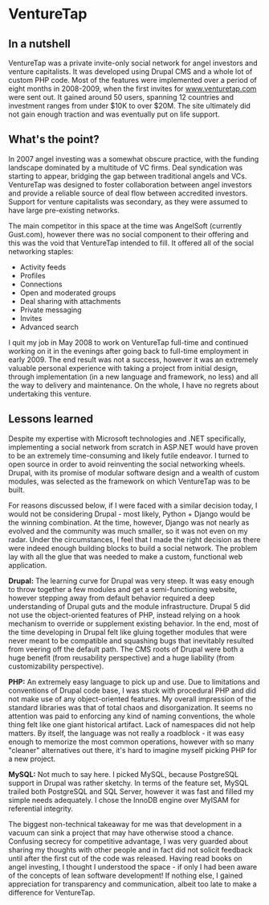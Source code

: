 VentureTap
==========

In a nutshell
-------------

VentureTap was a private invite-only social network for angel investors and venture capitalists. It was developed using Drupal CMS and a whole lot of custom PHP code. Most of the features were implemented over a period of eight months in 2008-2009, when the first invites for www.venturetap.com were sent out. It gained around 50 users, spanning 12 countries and investment ranges from under $10K to over $20M. The site ultimately did not gain enough traction and was eventually put on life support.

What's the point?
-----------------

In 2007 angel investing was a somewhat obscure practice, with the funding landscape dominated by a multitude of VC firms. Deal syndication was starting to appear, bridging the gap between traditional angels and VCs. VentureTap was designed to foster collaboration between angel investors and provide a reliable source of deal flow between accredited investors. Support for venture capitalists was secondary, as they were assumed to have large pre-existing networks.

The main competitor in this space at the time was AngelSoft (currently Gust.com), however there was no social component to their offering and this was the void that VentureTap intended to fill. It offered all of the social networking staples:
- Activity feeds
- Profiles
- Connections
- Open and moderated groups
- Deal sharing with attachments
- Private messaging
- Invites
- Advanced search

I quit my job in May 2008 to work on VentureTap full-time and continued working on it in the evenings after going back to full-time employment in early 2009. The end result was not a success, however it was an extremely valuable personal experience with taking a project from initial design, through implementation (in a new language and framework, no less) and all the way to delivery and maintenance. On the whole, I have no regrets about undertaking this venture.

Lessons learned
---------------

Despite my expertise with Microsoft technologies and .NET specifically, implementing a social network from scratch in ASP.NET would have proven to be an extremely time-consuming and likely futile endeavor. I turned to open source in order to avoid reinventing the social networking wheels. Drupal, with its promise of modular software design and a wealth of custom modules, was selected as the framework on which VentureTap was to be built.

For reasons discussed below, if I were faced with a similar decision today, I would not be considering Drupal - most likely, Python + Django would be the winning combination. At the time, however, Django was not nearly as evolved and the community was much smaller, so it was not even on my radar. Under the circumstances, I feel that I made the right decision as there were indeed enough building blocks to build a social network. The problem lay with all the glue that was needed to make a custom, functional web application.

**Drupal:** The learning curve for Drupal was very steep. It was easy enough to throw together a few modules and get a semi-functioning website, however stepping away from default behavior required a deep understanding of Drupal guts and the module infrastructure. Drupal 5 did not use the object-oriented features of PHP, instead relying on a hook mechanism to override or supplement existing behavior. In the end, most of the time developing in Drupal felt like gluing together modules that were never meant to be compatible and squashing bugs that inevitably resulted from veering off the default path. The CMS roots of Drupal were both a huge benefit (from reusability perspective) and a huge liability (from customizability perspective).

**PHP:** An extremely easy language to pick up and use. Due to limitations and conventions of Drupal code base, I was stuck with procedural PHP and did not make use of any object-oriented features. My overall impression of the standard libraries was that of total chaos and disorganization. It seems no attention was paid to enforcing any kind of naming conventions, the whole thing felt like one giant historical artifact. Lack of namespaces did not help matters. By itself, the language was not really a roadblock - it was easy enough to memorize the most common operations, however with so many "cleaner" alternatives out there, it's hard to imagine myself picking PHP for a new project.

**MySQL:** Not much to say here. I picked MySQL, because PostgreSQL support in Drupal was rather sketchy. In terms of the feature set, MySQL trailed both PostgreSQL and SQL Server, however it was fast and filled my simple needs adequately. I chose the InnoDB engine over MyISAM for referential integrity.

The biggest non-technical takeaway for me was that development in a vacuum can sink a project that may have otherwise stood a chance. Confusing secrecy for competitive advantage, I was very guarded about sharing my thoughts with other people and in fact did not solicit feedback until after the first cut of the code was released. Having read books on angel investing, I thought I understood the space - if only I had been aware of the concepts of lean software development! If nothing else, I gained appreciation for transparency and communication, albeit too late to make a difference for VentureTap.
